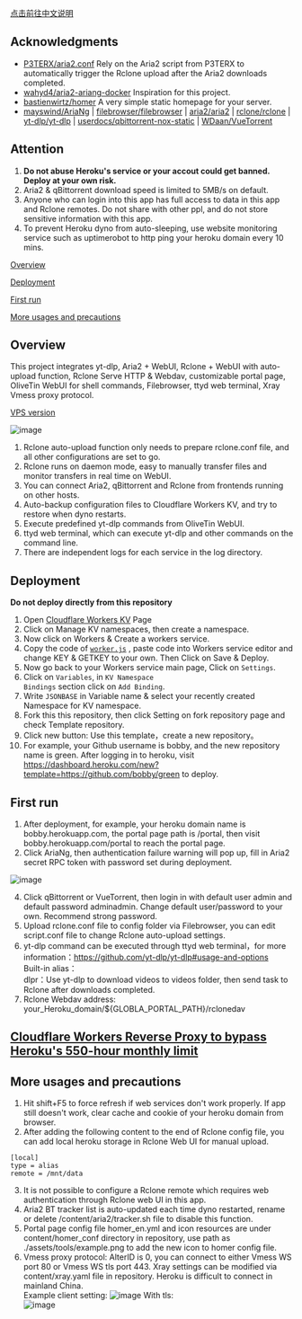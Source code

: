 [点击前往中文说明](https://github.com/wy580477/Heroku-All-In-One-APP/blob/main/README_en.md)

## Acknowledgments

- [P3TERX/aria2.conf](https://github.com/P3TERX/aria2.conf)  Rely on the Aria2 script from P3TERX to automatically trigger the Rclone upload after the Aria2 downloads completed.
- [wahyd4/aria2-ariang-docker](https://github.com/wahyd4/aria2-ariang-docker)  Inspiration for this project.
- [bastienwirtz/homer](https://github.com/bastienwirtz/homer)  A very simple static homepage for your server.
- [mayswind/AriaNg](https://github.com/mayswind/AriaNg) | [filebrowser/filebrowser](https://github.com/filebrowser/filebrowser) | [aria2/aria2](https://github.com/aria2/aria2) | [rclone/rclone](https://github.com/rclone/rclone) | [yt-dlp/yt-dlp](https://github.com/yt-dlp/yt-dlp) | [userdocs/qbittorrent-nox-static](https://github.com/userdocs/qbittorrent-nox-static) | [WDaan/VueTorrent](https://github.com/WDaan/VueTorrent)

## Attention

 1. **Do not abuse Heroku's service or your accout could get banned. Deploy at your own risk.**
 2. Aria2 & qBittorrent download speed is limited to 5MB/s on default.
 3. Anyone who can login into this app has full access to data in this app and Rclone remotes. Do not share with other ppl, and do not store sensitive information with this app.
 4. To prevent Heroku dyno from auto-sleeping, use website monitoring service such as uptimerobot to http ping your heroku domain every 10 mins.

[Overview](#Overview)

[Deployment](#Deployment)

[First run](#first)  

[More usages and precautions](#more)  

## <a id="Overview"></a>Overview

This project integrates yt-dlp, Aria2 + WebUI, Rclone + WebUI with auto-upload function, Rclone Serve HTTP & Webdav, customizable portal page, OliveTin WebUI for shell commands, Filebrowser, ttyd web terminal, Xray Vmess proxy protocol.

[VPS version](https://github.com/wy580477/Aria2-AIO-Container)

![image](https://user-images.githubusercontent.com/98247050/169536342-d8d8a7eb-1c77-42fe-bfa5-3176cddfb025.png)

 1. Rclone auto-upload function only needs to prepare rclone.conf file, and all other configurations are set to go.
 2. Rclone runs on daemon mode, easy to manually transfer files and monitor transfers in real time on WebUI.
 3. You can connect Aria2, qBittorrent and Rclone from frontends running on other hosts.
 4. Auto-backup configuration files to Cloudflare Workers KV, and try to restore when dyno restarts.
 5. Execute predefined yt-dlp commands from OliveTin WebUI.
 6. ttyd web terminal, which can execute yt-dlp and other commands on the command line.
 7. There are independent logs for each service in the log directory.

## <a id="Deployment"></a>Deployment

 **Do not deploy directly from this repository**  

 1. Open [Cloudflare Workers KV](https://dash.cloudflare.com/workers/kv "Cloudflare Workers KV") Page
 2. Click on Manage KV namespaces, then create a namespace.
 3. Now click on Workers & Create a workers service.
 4. Copy the code of <code>[worker.js](https://github.com/wy580477/CloudflareDB/blob/main/worker.js "worker.js")</code> , paste code into Workers service editor and change KEY & GETKEY to your own. Then Click on Save & Deploy.
 5. Now go back to your Workers service main page, Click on <code>Settings</code>.
 6. Click on <code>Variables</code>, in <code>KV Namespace Bindings</code> section click on <code>Add Binding</code>.
 7. Write <code>JSONBASE</code> in Variable name & select your recently created Namespace for KV namespace.
 8. Fork this this repository, then click Setting on fork repository page and check Template repository.
 9. Click new button: Use this template，create a new repository。
 10. For example, your Github username is bobby, and the new repository name is green. After logging in to heroku, visit <https://dashboard.heroku.com/new?template=https://github.com/bobby/green> to deploy.

## <a id="first"></a>First run

 1. After deployment, for example, your heroku domain name is bobby.herokuapp.com, the portal page path is /portal, then visit bobby.herokuapp.com/portal to reach the portal page.
 2. Click AriaNg, then authentication failure warning will pop up, fill in Aria2 secret RPC token with password set during deployment.  

![image](https://user-images.githubusercontent.com/98247050/165651080-b1b79ba6-7cc0-4c7c-b65b-fbc4256f59f9.png)  

 4. Click qBittorrent or VueTorrent, then login in with default user admin and default password adminadmin. Change default user/password to your own. Recommend strong password.
 5. Upload rclone.conf file to config folder via Filebrowser, you can edit script.conf file to change Rclone auto-upload settings.
 6. yt-dlp command can be executed through ttyd web terminal，for more information：<https://github.com/yt-dlp/yt-dlp#usage-and-options>  
    Built-in alias：  
    dlpr：Use yt-dlp to download videos to videos folder, then send task to Rclone after downloads completed.
 7. Rclone Webdav address: your_Heroku_domain/${GLOBLA_PORTAL_PATH}/rclonedav

## [Cloudflare Workers Reverse Proxy to bypass Heroku's 550-hour monthly limit](https://github.com/wy580477/PaaS-Related/blob/main/CF_Workers_Reverse_Proxy.md)

## <a id="more"></a>More usages and precautions

 1. Hit shift+F5 to force refresh if web services don't work properly. If app still doesn't work, clear cache and cookie of your heroku domain from browser.
 2. After adding the following content to the end of Rclone config file, you can add local heroku storage in Rclone Web UI for manual upload.

```
[local]
type = alias
remote = /mnt/data
```

 3. It is not possible to configure a Rclone remote which requires web authentication through Rclone web UI in this app.
 4. Aria2 BT tracker list is auto-updated each time dyno restarted, rename or delete /content/aria2/tracker.sh file to disable this function.
 5. Portal page config file homer_en.yml and icon resources are under content/homer_conf directory in repository, use path as ./assets/tools/example.png to add the new icon to homer config file.
 6. Vmess proxy protocol: AlterID is 0, you can connect to either Vmess WS port 80 or Vmess WS tls port 443. Xray settings can be modified via content/xray.yaml file in repository. Heroku is difficult to connect in mainland China.  
   Example client setting:
   ![image](https://user-images.githubusercontent.com/98247050/169536721-4b4fc824-454a-4bec-9342-40978b1d99a4.png)
   With tls:  
   ![image](https://user-images.githubusercontent.com/98247050/169536800-df4e966a-a36d-42f0-93c6-10d37e96d6e3.png)
